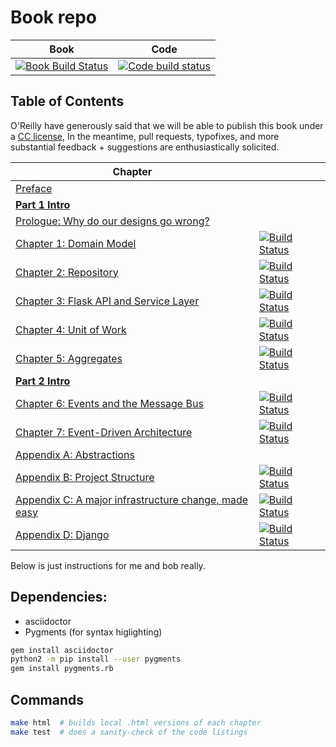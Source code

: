 # Book repo

| Book | Code |
| ---- | ---- |
| [![Book Build Status](https://travis-ci.org/python-leap/book.svg?branch=master)](https://travis-ci.org/python-leap/book) | [![Code build status](https://travis-ci.org/python-leap/code.svg?branch=master)](https://travis-ci.org/python-leap/code) |


## Table of Contents

O'Reilly have generously said that we will be able to publish this book under a [CC license](license.txt),
In the meantime, pull requests, typofixes, and more substantial feedback + suggestions are enthusiastically solicited.

| Chapter |       |
| ------- | ----- |
| [Preface](preface.asciidoc) | |
| [**Part 1 Intro**](part1.asciidoc) | |
| [Prologue: Why do our designs go wrong?](prologue.asciidoc)| |
| [Chapter 1: Domain Model](chapter_01_domain_model.asciidoc) | [![Build Status](https://travis-ci.org/python-leap/code.svg?branch=chapter_01_domain_model)](https://travis-ci.org/python-leap/code) |
| [Chapter 2: Repository](chapter_02_repository.asciidoc) | [![Build Status](https://travis-ci.org/python-leap/code.svg?branch=chapter_02_repository)](https://travis-ci.org/python-leap/code) |
| [Chapter 3: Flask API and Service Layer](chapter_03_service_layer.asciidoc) | [![Build Status](https://travis-ci.org/python-leap/code.svg?branch=chapter_03_service_layer)](https://travis-ci.org/python-leap/code) |
| [Chapter 4: Unit of Work](chapter_04_uow.asciidoc) | [![Build Status](https://travis-ci.org/python-leap/code.svg?branch=chapter_04_uow)](https://travis-ci.org/python-leap/code) |
| [Chapter 5: Aggregates](chapter_05_aggregate.asciidoc) | [![Build Status](https://travis-ci.org/python-leap/code.svg?branch=chapter_05_aggregate)](https://travis-ci.org/python-leap/code) |
| [**Part 2 Intro**](part2.asciidoc) | |
| [Chapter 6: Events and the Message Bus](chapter_06_events_and_message_bus.asciidoc) | [![Build Status](https://travis-ci.org/python-leap/code.svg?branch=chapter_06_events_and_message_bus)](https://travis-ci.org/python-leap/code) |
| [Chapter 7: Event-Driven Architecture](chapter_07_external_events.asciidoc) | [![Build Status](https://travis-ci.org/python-leap/code.svg?branch=chapter_07_external_events)](https://travis-ci.org/python-leap/code) |
| [Appendix A: Abstractions](appendix_abstractions.asciidoc) | |
| [Appendix B: Project Structure](appendix_project_structure.asciidoc) | [![Build Status](https://travis-ci.org/python-leap/code.svg?branch=appendix_project_structure)](https://travis-ci.org/python-leap/code) |
| [Appendix C: A major infrastructure change, made easy](appendix_csvs.asciidoc) | [![Build Status](https://travis-ci.org/python-leap/code.svg?branch=appendix_csvs)](https://travis-ci.org/python-leap/code) |
| [Appendix D: Django](appendix_django.asciidoc) | [![Build Status](https://travis-ci.org/python-leap/code.svg?branch=appendix_django)](https://travis-ci.org/python-leap/code) |




Below is just instructions for me and bob really.

## Dependencies:

* asciidoctor
* Pygments (for syntax higlighting)

```sh
gem install asciidoctor
python2 -m pip install --user pygments
gem install pygments.rb
```


## Commands

```sh
make html  # builds local .html versions of each chapter
make test  # does a sanity-check of the code listings
```

